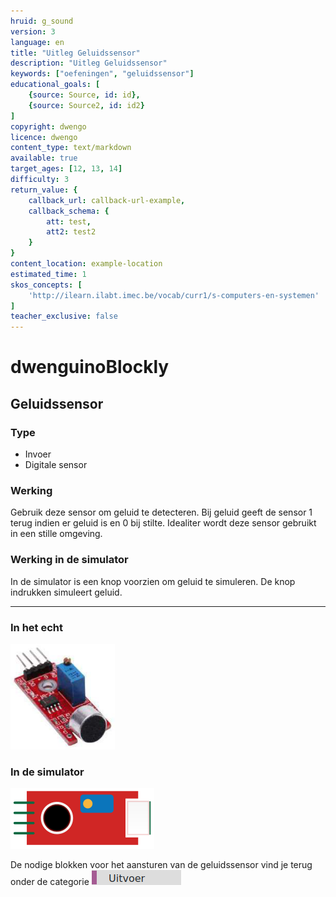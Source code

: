 ```yaml
---
hruid: g_sound
version: 3
language: en
title: "Uitleg Geluidssensor"
description: "Uitleg Geluidssensor"
keywords: ["oefeningen", "geluidssensor"]
educational_goals: [
    {source: Source, id: id}, 
    {source: Source2, id: id2}
]
copyright: dwengo
licence: dwengo
content_type: text/markdown
available: true
target_ages: [12, 13, 14]
difficulty: 3
return_value: {
    callback_url: callback-url-example,
    callback_schema: {
        att: test,
        att2: test2
    }
}
content_location: example-location
estimated_time: 1
skos_concepts: [
    'http://ilearn.ilabt.imec.be/vocab/curr1/s-computers-en-systemen'
]
teacher_exclusive: false
---
```

# dwenguinoBlockly
## Geluidssensor

### Type
- Invoer
- Digitale sensor

### Werking
Gebruik deze sensor om geluid te detecteren. Bij geluid geeft de sensor 1 terug indien er geluid is en 0 bij stilte. Idealiter wordt deze sensor gebruikt in een stille omgeving.

### Werking in de simulator
In de simulator is een knop voorzien om geluid te simuleren. De knop indrukken simuleert geluid.

***

### In het echt

![](embed/geluidssensor.png "geluidssensor")

### In de simulator

![](embed/sim_geluidssensor.png "geluidssensor simulator")

De nodige blokken voor het aansturen van de geluidssensor vind je terug onder de categorie ![](embed/cat_uitvoer.png "categorie uitvoer")